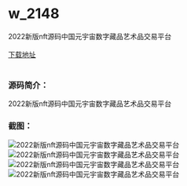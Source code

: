 # w_2148
2022新版nft源码中国元宇宙数字藏品艺术品交易平台
<br/></br>
[下载地址](https://www.uuid2.com/2148.html "下载地址")
<br/></br>
<h3>源码简介：</h3>
<p>2022新版nft源码中国元宇宙数字藏品艺术品交易平台<p>
<h3>截图：</h3>
<img src="https://www.uuid2.com/wp-content/uploads/img/202205/faca10e215.png" alt="2022新版nft源码中国元宇宙数字藏品艺术品交易平台"><img src="https://www.uuid2.com/wp-content/uploads/img/202205/faca10e382.png" alt="2022新版nft源码中国元宇宙数字藏品艺术品交易平台"><img src="https://www.uuid2.com/wp-content/uploads/img/202205/faca10e393.png" alt="2022新版nft源码中国元宇宙数字藏品艺术品交易平台"><img src="https://www.uuid2.com/wp-content/uploads/img/202205/1f11a98681.png" alt="2022新版nft源码中国元宇宙数字藏品艺术品交易平台">
